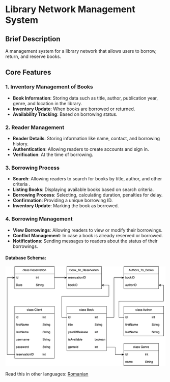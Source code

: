 # Library Network Management System

## Brief Description
A management system for a library network that allows users to borrow, return, and reserve books.

## Core Features

### 1. Inventory Management of Books
- **Book Information**: Storing data such as title, author, publication year, genre, and location in the library.
- **Inventory Update**: When books are borrowed or returned.
- **Availability Tracking**: Based on borrowing status.

### 2. Reader Management
- **Reader Details**: Storing information like name, contact, and borrowing history.
- **Authentication**: Allowing readers to create accounts and sign in.
- **Verification**: At the time of borrowing.

### 3. Borrowing Process
- **Search**: Allowing readers to search for books by title, author, and other criteria .
- **Listing Books**: Displaying available books based on search criteria.
- **Borrowing Process**: Selecting, calculating duration, penalties for delay.
- **Confirmation**: Providing a unique borrowing ID.
- **Inventory Update**: Marking the book as borrowed.

### 4. Borrowing Management
- **View Borrowings**: Allowing readers to view or modify their borrowings.
- **Conflict Management**: In case a book is already reserved or borrowed.
- **Notifications**: Sending messages to readers about the status of their borrowings.

#### Database Schema:
![db Schema](https://github.com/Vladdstian/libraryManagementSystem/blob/main/db_schema.png?raw=true
)

Read this in other languages: [Romanian](README-ro.md)
